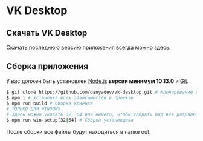 # VK Desktop

## Скачать VK Desktop

Скачать последнюю версию приложения всегда можно [здесь](https://github.com/danyadev/vk-desktop/releases).

## Сборка приложения

У вас должен быть установлен [Node.js](http://nodejs.org) **версии минимум 10.13.0** и [Git](https://git-scm.com/downloads).

```bash
$ git clone https://github.com/danyadev/vk-desktop.git # Клонирование репозитория
$ npm i # Установка всех зависимостей в проекте
$ npm run build # Сборка клиента
# ТОЛЬКО ДЛЯ WINDOWS
# Здесь можно указать 32, 64 или ничего, чтобы собрать под все разрядности
$ npm run win-setup[32|64] # Сборка установщика
```

После сборки все файлы будут находиться в папке out.
